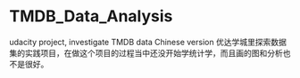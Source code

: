 # TMDB_Data_Analysis
udacity project, investigate TMDB data Chinese version
优达学城里探索数据集的实践项目，在做这个项目的过程当中还没开始学统计学，而且画的图和分析也不是很好。
